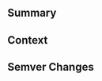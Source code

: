 <!--
  Thanks for creating a Pull Request! Before you submit, please make sure
  you've done the following:

  - I read the contributing document at https://jekyllrb.com/docs/contributing/
-->

<!--
  Make our lives easier! Choose one of the following by uncommenting it:
-->

<!-- This is a 🐛 bug fix. -->
<!-- This is a 🙋 feature or enhancement. -->
<!-- This is a 🔦 documentation change. -->

<!--
  Before you submit this pull request, make sure to have a look at the following
  checklist. If you don't know how to do some of these, that's fine! Submit
  your pull request and we will help you out on the way.

  - I've added tests (if it's a bug, feature or enhancement)
  - I've adjusted the documentation (if it's a feature or enhancement)
  - The test suite passes (run `script/test` to verify this)
-->

## Summary

<!--
  Provide a description of what your pull request changes.
-->

## Context

<!--
  Is this related to any GitHub issue(s)?
-->

## Semver Changes

<!--
  Which semantic version change would you recommend?
  If you don't know, feel free to omit it.
-->

